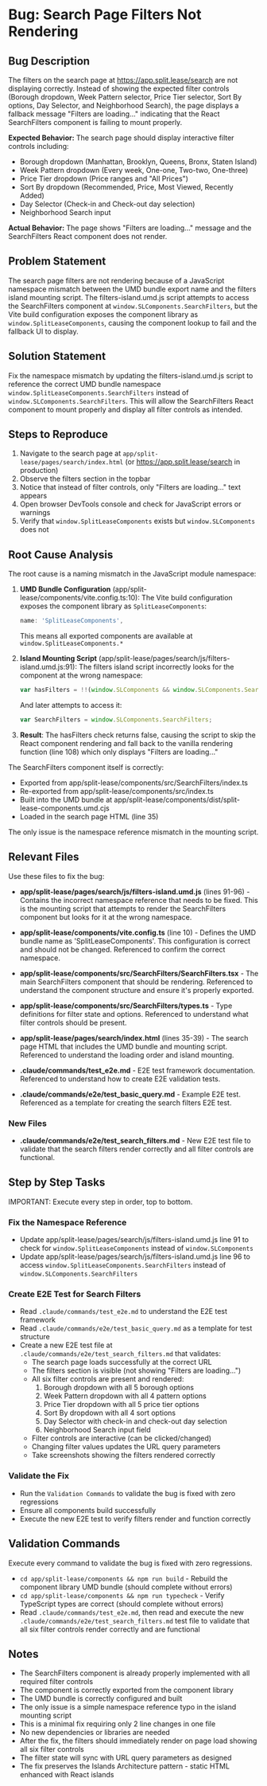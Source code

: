 # Bug: Search Page Filters Not Rendering

## Bug Description
The filters on the search page at https://app.split.lease/search are not displaying correctly. Instead of showing the expected filter controls (Borough dropdown, Week Pattern selector, Price Tier selector, Sort By options, Day Selector, and Neighborhood Search), the page displays a fallback message "Filters are loading..." indicating that the React SearchFilters component is failing to mount properly.

**Expected Behavior:** The search page should display interactive filter controls including:
- Borough dropdown (Manhattan, Brooklyn, Queens, Bronx, Staten Island)
- Week Pattern dropdown (Every week, One-one, Two-two, One-three)
- Price Tier dropdown (Price ranges and "All Prices")
- Sort By dropdown (Recommended, Price, Most Viewed, Recently Added)
- Day Selector (Check-in and Check-out day selection)
- Neighborhood Search input

**Actual Behavior:** The page shows "Filters are loading..." message and the SearchFilters React component does not render.

## Problem Statement
The search page filters are not rendering because of a JavaScript namespace mismatch between the UMD bundle export name and the filters island mounting script. The filters-island.umd.js script attempts to access the SearchFilters component at `window.SLComponents.SearchFilters`, but the Vite build configuration exposes the component library as `window.SplitLeaseComponents`, causing the component lookup to fail and the fallback UI to display.

## Solution Statement
Fix the namespace mismatch by updating the filters-island.umd.js script to reference the correct UMD bundle namespace `window.SplitLeaseComponents.SearchFilters` instead of `window.SLComponents.SearchFilters`. This will allow the SearchFilters React component to mount properly and display all filter controls as intended.

## Steps to Reproduce
1. Navigate to the search page at `app/split-lease/pages/search/index.html` (or https://app.split.lease/search in production)
2. Observe the filters section in the topbar
3. Notice that instead of filter controls, only "Filters are loading..." text appears
4. Open browser DevTools console and check for JavaScript errors or warnings
5. Verify that `window.SplitLeaseComponents` exists but `window.SLComponents` does not

## Root Cause Analysis
The root cause is a naming mismatch in the JavaScript module namespace:

1. **UMD Bundle Configuration** (app/split-lease/components/vite.config.ts:10): The Vite build configuration exposes the component library as `SplitLeaseComponents`:
   ```typescript
   name: 'SplitLeaseComponents',
   ```
   This means all exported components are available at `window.SplitLeaseComponents.*`

2. **Island Mounting Script** (app/split-lease/pages/search/js/filters-island.umd.js:91): The filters island script incorrectly looks for the component at the wrong namespace:
   ```javascript
   var hasFilters = !!(window.SLComponents && window.SLComponents.SearchFilters);
   ```
   And later attempts to access it:
   ```javascript
   var SearchFilters = window.SLComponents.SearchFilters;
   ```

3. **Result**: The hasFilters check returns false, causing the script to skip the React component rendering and fall back to the vanilla rendering function (line 108) which only displays "Filters are loading..."

The SearchFilters component itself is correctly:
- Exported from app/split-lease/components/src/SearchFilters/index.ts
- Re-exported from app/split-lease/components/src/index.ts
- Built into the UMD bundle at app/split-lease/components/dist/split-lease-components.umd.cjs
- Loaded in the search page HTML (line 35)

The only issue is the namespace reference mismatch in the mounting script.

## Relevant Files
Use these files to fix the bug:

- **app/split-lease/pages/search/js/filters-island.umd.js** (lines 91-96) - Contains the incorrect namespace reference that needs to be fixed. This is the mounting script that attempts to render the SearchFilters component but looks for it at the wrong namespace.

- **app/split-lease/components/vite.config.ts** (line 10) - Defines the UMD bundle name as 'SplitLeaseComponents'. This configuration is correct and should not be changed. Referenced to confirm the correct namespace.

- **app/split-lease/components/src/SearchFilters/SearchFilters.tsx** - The main SearchFilters component that should be rendering. Referenced to understand the component structure and ensure it's properly exported.

- **app/split-lease/components/src/SearchFilters/types.ts** - Type definitions for filter state and options. Referenced to understand what filter controls should be present.

- **app/split-lease/pages/search/index.html** (lines 35-39) - The search page HTML that includes the UMD bundle and mounting script. Referenced to understand the loading order and island mounting.

- **.claude/commands/test_e2e.md** - E2E test framework documentation. Referenced to understand how to create E2E validation tests.

- **.claude/commands/e2e/test_basic_query.md** - Example E2E test. Referenced as a template for creating the search filters E2E test.

### New Files

- **.claude/commands/e2e/test_search_filters.md** - New E2E test file to validate that the search filters render correctly and all filter controls are functional.

## Step by Step Tasks
IMPORTANT: Execute every step in order, top to bottom.

### Fix the Namespace Reference
- Update app/split-lease/pages/search/js/filters-island.umd.js line 91 to check for `window.SplitLeaseComponents` instead of `window.SLComponents`
- Update app/split-lease/pages/search/js/filters-island.umd.js line 96 to access `window.SplitLeaseComponents.SearchFilters` instead of `window.SLComponents.SearchFilters`

### Create E2E Test for Search Filters
- Read `.claude/commands/test_e2e.md` to understand the E2E test framework
- Read `.claude/commands/e2e/test_basic_query.md` as a template for test structure
- Create a new E2E test file at `.claude/commands/e2e/test_search_filters.md` that validates:
  - The search page loads successfully at the correct URL
  - The filters section is visible (not showing "Filters are loading...")
  - All six filter controls are present and rendered:
    1. Borough dropdown with all 5 borough options
    2. Week Pattern dropdown with all 4 pattern options
    3. Price Tier dropdown with all 5 price tier options
    4. Sort By dropdown with all 4 sort options
    5. Day Selector with check-in and check-out day selection
    6. Neighborhood Search input field
  - Filter controls are interactive (can be clicked/changed)
  - Changing filter values updates the URL query parameters
  - Take screenshots showing the filters rendered correctly

### Validate the Fix
- Run the `Validation Commands` to validate the bug is fixed with zero regressions
- Ensure all components build successfully
- Execute the new E2E test to verify filters render and function correctly

## Validation Commands
Execute every command to validate the bug is fixed with zero regressions.

- `cd app/split-lease/components && npm run build` - Rebuild the component library UMD bundle (should complete without errors)
- `cd app/split-lease/components && npm run typecheck` - Verify TypeScript types are correct (should complete without errors)
- Read `.claude/commands/test_e2e.md`, then read and execute the new `.claude/commands/e2e/test_search_filters.md` test file to validate that all six filter controls render correctly and are functional

## Notes
- The SearchFilters component is already properly implemented with all required filter controls
- The component is correctly exported from the component library
- The UMD bundle is correctly configured and built
- The only issue is a simple namespace reference typo in the island mounting script
- This is a minimal fix requiring only 2 line changes in one file
- No new dependencies or libraries are needed
- After the fix, the filters should immediately render on page load showing all six filter controls
- The filter state will sync with URL query parameters as designed
- The fix preserves the Islands Architecture pattern - static HTML enhanced with React islands
